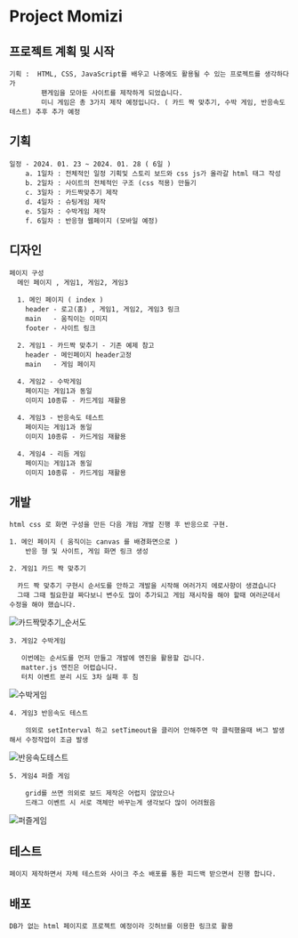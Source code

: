 # Project Momizi

## 프로젝트 계획 및 시작

    기획 :  HTML, CSS, JavaScript를 배우고 나중에도 활용될 수 있는 프로젝트를 생각하다가 
            팬게임을 모아둔 사이트를 제작하게 되었습니다.
            미니 게임은 총 3가지 제작 예정입니다. ( 카드 짝 맞추기, 수박 게임, 반응속도 테스트) 추후 추가 예정
    
## 기획

    일정 - 2024. 01. 23 ~ 2024. 01. 28 ( 6일 )
        a. 1일차 : 전체적인 일정 기획및 스토리 보드와 css js가 올라갈 html 태그 작성
        b. 2일차 : 사이트의 전체적인 구조 (css 적용) 만들기
        c. 3일차 : 카드짝맞추기 제작
        d. 4일차 : 슈팅게임 제작
        e. 5일차 : 수박게임 제작
        f. 6일차 : 반응형 웹페이지 (모바일 예정)

## 디자인

    페이지 구성
      메인 페이지 , 게임1, 게임2, 게임3

      1. 메인 페이지 ( index ) 
        header - 로고(홈) , 게임1, 게임2, 게임3 링크
        main   - 움직이는 이미지
        footer - 사이트 링크

      2. 게임1 - 카드짝 맞추기 - 기존 예제 참고
        header - 메인페이지 header고정
        main   - 게임 페이지
        
      4. 게임2 - 수박게임
        페이지는 게임1과 동일
        이미지 10종류 - 카드게임 재활용
        
      4. 게임3 - 반응속도 테스트
        페이지는 게임1과 동일
        이미지 10종류 - 카드게임 재활용
        
      4. 게임4 - 리듬 게임
        페이지는 게임1과 동일
        이미지 10종류 - 카드게임 재활용

## 개발
    html css 로 화면 구성을 만든 다음 개임 개발 진행 후 반응으로 구현.

    1. 메인 페이지 ( 움직이는 canvas 를 배경화면으로 )    
        반응 형 및 사이트, 게임 화면 링크 생성

    2. 게임1 카드 짝 맞추기

      카드 짝 맞추기 구현시 순서도를 안하고 개발을 시작해 여러가지 에로사항이 생겼습니다
      그때 그때 필요한걸 짜다보니 변수도 많이 추가되고 게임 재시작을 해야 할때 여러군데서 수정을 해야 했습니다.
        
![카드짝맞추기_순서도](https://github.com/PARK-Yunjae/ProjectMomizi/assets/153791225/5411f50c-e99e-4951-a9b0-84265384c9cb)

    3. 게임2 수박게임
    
       이번에는 순서도를 먼저 만들고 개발에 엔진을 활용할 겁니다.
       matter.js 엔진은 어렵습니다.
       터치 이벤트 분리 시도 3차 실패 후 침

![수박게임](https://github.com/PARK-Yunjae/ProjectMomizi/assets/153791225/c29b3feb-aece-4217-ac0c-dda074316c37)

    4. 게임3 반응속도 테스트
    
        의외로 setInterval 하고 setTimeout을 클리어 안해주면 막 클릭했을때 버그 발생해서 수정작업이 조금 발생

![반응속도테스트](https://github.com/PARK-Yunjae/ProjectMomizi/assets/153791225/c091f0e5-1f14-4d98-b4aa-d72a3e9f622b)

    5. 게임4 퍼즐 게임
    
        grid를 쓰면 의외로 보드 제작은 어렵지 않았으나
        드래그 이벤트 시 서로 객체만 바꾸는게 생각보다 많이 어려웠음

![퍼즐게임](https://github.com/PARK-Yunjae/ProjectMomizi/assets/153791225/75514082-6460-41b3-9e3a-428e723a5725)


## 테스트 
    페이지 제작하면서 자체 테스트와 사이크 주소 배포를 통한 피드백 받으면서 진행 합니다.
## 배포
    DB가 없는 html 페이지로 프로젝트 예정이라 깃허브를 이용한 링크로 활용
